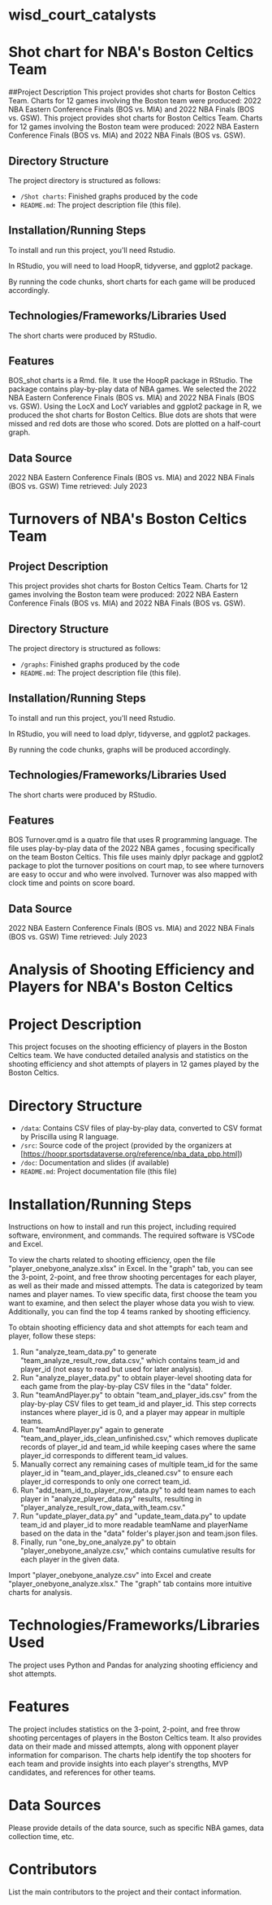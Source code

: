 # wisd_court_catalysts

# Shot chart for NBA's Boston Celtics Team

##Project Description
This project provides shot charts for Boston Celtics Team. Charts for 12 games involving the Boston team were produced: 2022 NBA Eastern Conference Finals (BOS vs. MIA) and 2022 NBA Finals (BOS vs. GSW). 
This project provides shot charts for Boston Celtics Team. Charts for 12 games involving the Boston team were produced: 2022 NBA Eastern Conference Finals (BOS vs. MIA) and 2022 NBA Finals (BOS vs. GSW).

## Directory Structure
The project directory is structured as follows:
- `/Shot charts`: Finished graphs produced by the code
- `README.md`: The project description file (this file).

## Installation/Running Steps
To install and run this project, you'll need Rstudio. 

In RStudio, you will need to load HoopR, tidyverse, and ggplot2 package.

By running the code chunks, short charts for each game will be produced accordingly.

## Technologies/Frameworks/Libraries Used
The short charts were produced by RStudio.

## Features
BOS_shot charts is a Rmd. file. It use the HoopR package in RStudio. The package contains play-by-play data of NBA games. We selected the 2022 NBA Eastern Conference Finals (BOS vs. MIA) and 2022 NBA Finals (BOS vs. GSW). Using the LocX and LocY variables and ggplot2 package in R, we produced the shot charts for Boston Celtics. Blue dots are shots that were missed and red dots are those who scored. Dots are plotted on a half-court graph.

## Data Source
2022 NBA Eastern Conference Finals (BOS vs. MIA) and 2022 NBA Finals (BOS vs. GSW)
Time retrieved: July 2023

# Turnovers of NBA's Boston Celtics Team

## Project Description
This project provides shot charts for Boston Celtics Team. Charts for 12 games involving the Boston team were produced: 2022 NBA Eastern Conference Finals (BOS vs. MIA) and 2022 NBA Finals (BOS vs. GSW).

## Directory Structure
The project directory is structured as follows:
- `/graphs`: Finished graphs produced by the code
- `README.md`: The project description file (this file).

## Installation/Running Steps
To install and run this project, you'll need Rstudio. 

In RStudio, you will need to load dplyr, tidyverse, and ggplot2 packages.

By running the code chunks, graphs will be produced accordingly.

## Technologies/Frameworks/Libraries Used
The short charts were produced by RStudio.

## Features

BOS Turnover.qmd is a quatro file that uses R programming language. The file uses play-by-play data of the 2022 NBA games , focusing specifically on the team Boston Celtics. This file uses mainly dplyr package and ggplot2 package to plot the turnover positions on court map, to see where turnovers are easy to occur and who were involved. Turnover was also mapped with clock time and points on score board. 

## Data Source
2022 NBA Eastern Conference Finals (BOS vs. MIA) and 2022 NBA Finals (BOS vs. GSW)
Time retrieved: July 2023

# Analysis of Shooting Efficiency and Players for NBA's Boston Celtics

# Project Description
This project focuses on the shooting efficiency of players in the Boston Celtics team. We have conducted detailed analysis and statistics on the shooting efficiency and shot attempts of players in 12 games played by the Boston Celtics.

# Directory Structure
- `/data`: Contains CSV files of play-by-play data, converted to CSV format by Priscilla using R language.
- `/src`: Source code of the project (provided by the organizers at [https://hoopr.sportsdataverse.org/reference/nba_data_pbp.html])
- `/doc`: Documentation and slides (if available)
- `README.md`: Project documentation file (this file)

# Installation/Running Steps
Instructions on how to install and run this project, including required software, environment, and commands.
The required software is VSCode and Excel.

To view the charts related to shooting efficiency, open the file "player_onebyone_analyze.xlsx" in Excel. In the "graph" tab, you can see the 3-point, 2-point, and free throw shooting percentages for each player, as well as their made and missed attempts. The data is categorized by team names and player names. To view specific data, first choose the team you want to examine, and then select the player whose data you wish to view. Additionally, you can find the top 4 teams ranked by shooting efficiency.

To obtain shooting efficiency data and shot attempts for each team and player, follow these steps:
1. Run "analyze_team_data.py" to generate "team_analyze_result_row_data.csv," which contains team_id and player_id (not easy to read but used for later analysis).
2. Run "analyze_player_data.py" to obtain player-level shooting data for each game from the play-by-play CSV files in the "data" folder.
3. Run "teamAndPlayer.py" to obtain "team_and_player_ids.csv" from the play-by-play CSV files to get team_id and player_id. This step corrects instances where player_id is 0, and a player may appear in multiple teams.
4. Run "teamAndPlayer.py" again to generate "team_and_player_ids_clean_unfinished.csv," which removes duplicate records of player_id and team_id while keeping cases where the same player_id corresponds to different team_id values.
5. Manually correct any remaining cases of multiple team_id for the same player_id in "team_and_player_ids_cleaned.csv" to ensure each player_id corresponds to only one correct team_id.
6. Run "add_team_id_to_player_row_data.py" to add team names to each player in "analyze_player_data.py" results, resulting in "player_analyze_result_row_data_with_team.csv."
7. Run "update_player_data.py" and "update_team_data.py" to update team_id and player_id to more readable teamName and playerName based on the data in the "data" folder's player.json and team.json files.
8. Finally, run "one_by_one_analyze.py" to obtain "player_onebyone_analyze.csv," which contains cumulative results for each player in the given data.

Import "player_onebyone_analyze.csv" into Excel and create "player_onebyone_analyze.xlsx." The "graph" tab contains more intuitive charts for analysis.

# Technologies/Frameworks/Libraries Used
The project uses Python and Pandas for analyzing shooting efficiency and shot attempts.

# Features
The project includes statistics on the 3-point, 2-point, and free throw shooting percentages of players in the Boston Celtics team. It also provides data on their made and missed attempts, along with opponent player information for comparison. The charts help identify the top shooters for each team and provide insights into each player's strengths, MVP candidates, and references for other teams.

# Data Sources
Please provide details of the data source, such as specific NBA games, data collection time, etc.

# Contributors
List the main contributors to the project and their contact information.
